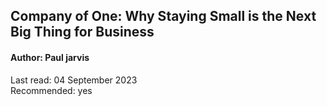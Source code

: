 ## Company of One: Why Staying Small is the Next Big Thing for Business

#### Author: Paul jarvis

Last read: 04 September 2023  
Recommended: yes  
